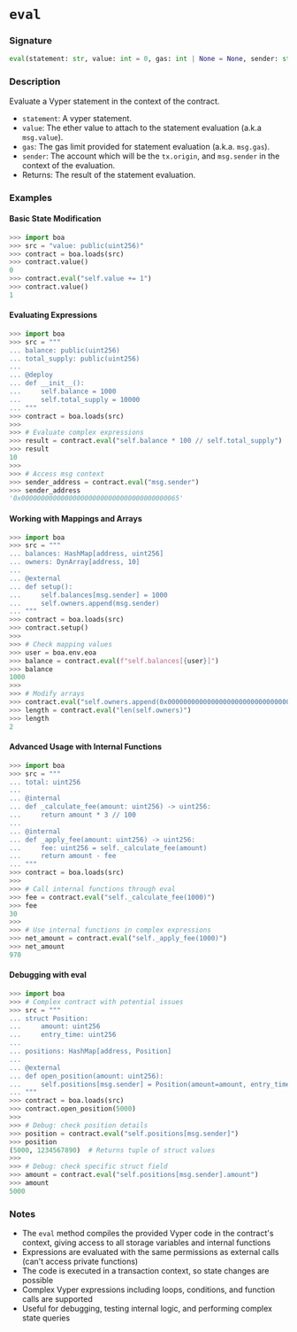 # `eval`

### Signature

```python
eval(statement: str, value: int = 0, gas: int | None = None, sender: str | None = None) -> Any
```

### Description

Evaluate a Vyper statement in the context of the contract.

- `statement`: A vyper statement.
- `value`: The ether value to attach to the statement evaluation (a.k.a `msg.value`).
- `gas`: The gas limit provided for statement evaluation (a.k.a. `msg.gas`).
- `sender`: The account which will be the `tx.origin`, and `msg.sender` in the context of the evaluation.
- Returns: The result of the statement evaluation.

### Examples

#### Basic State Modification

```python
>>> import boa
>>> src = "value: public(uint256)"
>>> contract = boa.loads(src)
>>> contract.value()
0
>>> contract.eval("self.value += 1")
>>> contract.value()
1
```

#### Evaluating Expressions

```python
>>> import boa
>>> src = """
... balance: public(uint256)
... total_supply: public(uint256)
...
... @deploy
... def __init__():
...     self.balance = 1000
...     self.total_supply = 10000
... """
>>> contract = boa.loads(src)
>>>
>>> # Evaluate complex expressions
>>> result = contract.eval("self.balance * 100 // self.total_supply")
>>> result
10
>>>
>>> # Access msg context
>>> sender_address = contract.eval("msg.sender")
>>> sender_address
'0x0000000000000000000000000000000000000065'
```

#### Working with Mappings and Arrays

```python
>>> import boa
>>> src = """
... balances: HashMap[address, uint256]
... owners: DynArray[address, 10]
...
... @external
... def setup():
...     self.balances[msg.sender] = 1000
...     self.owners.append(msg.sender)
... """
>>> contract = boa.loads(src)
>>> contract.setup()
>>>
>>> # Check mapping values
>>> user = boa.env.eoa
>>> balance = contract.eval(f"self.balances[{user}]")
>>> balance
1000
>>>
>>> # Modify arrays
>>> contract.eval("self.owners.append(0x0000000000000000000000000000000000000123)")
>>> length = contract.eval("len(self.owners)")
>>> length
2
```

#### Advanced Usage with Internal Functions

```python
>>> import boa
>>> src = """
... total: uint256
...
... @internal
... def _calculate_fee(amount: uint256) -> uint256:
...     return amount * 3 // 100
...
... @internal
... def _apply_fee(amount: uint256) -> uint256:
...     fee: uint256 = self._calculate_fee(amount)
...     return amount - fee
... """
>>> contract = boa.loads(src)
>>>
>>> # Call internal functions through eval
>>> fee = contract.eval("self._calculate_fee(1000)")
>>> fee
30
>>>
>>> # Use internal functions in complex expressions
>>> net_amount = contract.eval("self._apply_fee(1000)")
>>> net_amount
970
```

#### Debugging with eval

```python
>>> import boa
>>> # Complex contract with potential issues
>>> src = """
... struct Position:
...     amount: uint256
...     entry_time: uint256
...
... positions: HashMap[address, Position]
...
... @external
... def open_position(amount: uint256):
...     self.positions[msg.sender] = Position(amount=amount, entry_time=block.timestamp)
... """
>>> contract = boa.loads(src)
>>> contract.open_position(5000)
>>>
>>> # Debug: check position details
>>> position = contract.eval("self.positions[msg.sender]")
>>> position
(5000, 1234567890)  # Returns tuple of struct values
>>>
>>> # Debug: check specific struct field
>>> amount = contract.eval("self.positions[msg.sender].amount")
>>> amount
5000
```

### Notes

- The `eval` method compiles the provided Vyper code in the contract's context, giving access to all storage variables and internal functions
- Expressions are evaluated with the same permissions as external calls (can't access private functions)
- The code is executed in a transaction context, so state changes are possible
- Complex Vyper expressions including loops, conditions, and function calls are supported
- Useful for debugging, testing internal logic, and performing complex state queries

